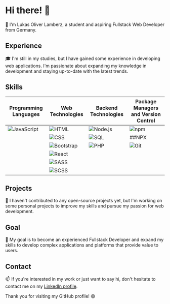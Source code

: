 # Hi there! 👋

🤖 I'm Lukas Oliver Lamberz, a student and aspiring Fullstack Web Developer from Germany.

## Experience

🎓 I'm still in my studies, but I have gained some experience in developing web applications. I'm passionate about expanding my knowledge in development and staying up-to-date with the latest trends.

## Skills

| Programming Languages | Web Technologies | Backend Technologies | Package Managers and Version Control |
| --------------------- | ---------------- | -------------------- | ----------------------------------- |
| ![JavaScript](https://img.icons8.com/color/48/000000/javascript.png) | ![HTML](https://img.icons8.com/color/48/000000/html-5.png) | ![Node.js](https://img.icons8.com/color/48/000000/nodejs.png) | ![npm](https://img.icons8.com/color/48/000000/npm.png) |
|                      | ![CSS](https://img.icons8.com/color/48/000000/css3.png) | ![SQL](https://img.icons8.com/dusk/48/000000/sql.png) | ##NPX |
|                      | ![Bootstrap](https://img.icons8.com/color/48/000000/bootstrap.png) | ![PHP](https://img.icons8.com/officel/48/000000/php-logo.png) | ![Git](https://img.icons8.com/color/48/000000/git.png) |
|                      | ![React](https://img.icons8.com/color/48/000000/react-native.png) |  |  |
|                      | ![SASS](https://img.icons8.com/color/48/000000/sass.png) |  |  |
|                      | ![SCSS](https://img.icons8.com/color/48/000000/sass.png) |  |  |

## Projects

🚀 I haven't contributed to any open-source projects yet, but I'm working on some personal projects to improve my skills and pursue my passion for web development.

## Goal

🎯 My goal is to become an experienced Fullstack Developer and expand my skills to develop complex applications and platforms that provide value to users.

## Contact

📫 If you're interested in my work or just want to say hi, don't hesitate to contact me on my [LinkedIn profile](https://www.linkedin.com/in/lukas-oliver-lamberz-206b30262//).

Thank you for visiting my GitHub profile! 😄
